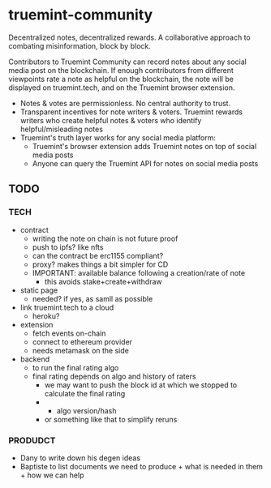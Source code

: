 # truemint-community

Decentralized notes, decentralized rewards. A collaborative approach to combating misinformation, block by block.

Contributors to Truemint Community can record notes about any social media post on the blockchain. If enough contributors from different viewpoints rate a note as helpful on the blockchain, the note will be displayed on truemint.tech, and on the Truemint browser extension.

- Notes & votes are permissionless. No central authority to trust.
- Transparent incentives for note writers & voters. Truemint rewards writers who create helpful notes & voters who identify helpful/misleading notes
- Truemint's truth layer works for any social media platform:
  - Truemint's browser extension adds Truemint notes on top of social media posts
  - Anyone can query the Truemint API for notes on social media posts

## TODO

### TECH

- contract
    - writing the note on chain is not future proof
    - push to ipfs? like nfts
    - can the contract be erc1155 compliant?
    - proxy? makes things a bit simpler for CD
    - IMPORTANT: available balance following a creation/rate of note
        - this avoids stake+create+withdraw
- static page
    - needed? if yes, as samll as possible
- link truemint.tech to a cloud
    - heroku?
- extension
    - fetch events on-chain
    - connect to ethereum provider
    - needs metamask on the side
- backend
    - to run the final rating algo
    - final rating depends on algo and history of raters
        - we may want to push the block id at which we stopped to calculate the final rating
        - + algo version/hash
        - or something like that to simplify reruns

### PRODUDCT

- Dany to write down his degen ideas
- Baptiste to list documents we need to produce + what is needed in them + how we can help
